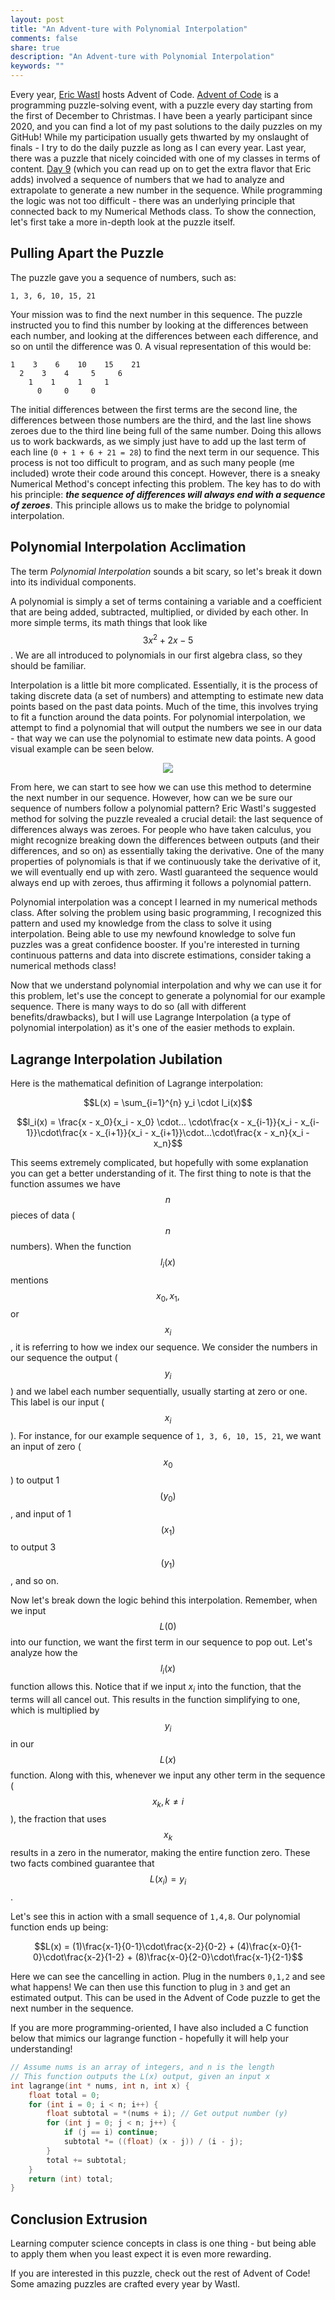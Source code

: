 ```yaml
---
layout: post
title: "An Advent-ture with Polynomial Interpolation"
comments: false
share: true
description: "An Advent-ture with Polynomial Interpolation"
keywords: ""
---
```


Every year, [Eric Wastl](http://was.tl/) hosts Advent of Code. [Advent of Code](https://adventofcode.com/) is a programming puzzle-solving event, with a puzzle every day starting from the first of December to Christmas. I have been a yearly participant since 2020, and you can find a lot of my past solutions to the daily puzzles on my GitHub! While my participation usually gets thwarted by my onslaught of finals - I try to do the daily puzzle as long as I can every year. Last year, there was a puzzle that nicely coincided with one of my classes in terms of content. [Day 9](https://adventofcode.com/2023/day/9) (which you can read up on to get the extra flavor that Eric adds) involved a sequence of numbers that we had to analyze and extrapolate to generate a new number in the sequence. While programming the logic was not too difficult - there was an underlying principle that connected back to my Numerical Methods class. To show the connection, let's first take a more in-depth look at the puzzle itself.

## Pulling Apart the Puzzle

The puzzle gave you a sequence of numbers, such as:

```
1, 3, 6, 10, 15, 21
```
Your mission was to find the next number in this sequence. The puzzle instructed you to find this number by looking at the differences between each number, and looking at the differences between each difference, and so on until the difference was 0. A visual representation of this would be:
```
1    3    6    10    15    21
  2    3    4     5     6
    1    1     1     1
      0     0     0
```
The initial differences between the first terms are the second line, the differences between those numbers are the third, and the last line shows zeroes due to the third line being full of the same number. Doing this allows us to work backwards, as we simply just have to add up the last term of each line (`0 + 1 + 6 + 21 = 28`) to find the next term in our sequence. This process is not too difficult to program, and as such many people (me included) wrote their code around this concept. However, there is a sneaky Numerical Method's concept infecting this problem. The key has to do with his principle: ***the sequence of differences will always end with a sequence of zeroes***. This principle allows us to make the bridge to polynomial interpolation.


## Polynomial Interpolation Acclimation

The term *Polynomial Interpolation* sounds a bit scary, so let's break it down into its individual components.

A polynomial is simply a set of terms containing a variable and a coefficient that are being added, subtracted, multiplied, or divided by each other. In more simple terms, its math things that look like $$3x^2 + 2x - 5$$. We are all introduced to polynomials in our first algebra class, so they should be familiar.

Interpolation is a little bit more complicated. Essentially, it is the process of taking discrete data (a set of numbers) and attempting to estimate new data points based on the past data points. Much of the time, this involves trying to fit a function around the data points. For polynomial interpolation, we attempt to find a polynomial that will output the numbers we see in our data - that way we can use the polynomial to estimate new data points. A good visual example can be seen below.

<p align = "center">
  <img src = "https://upload.wikimedia.org/wikipedia/commons/4/41/Interpolation_example_polynomial.svg">
</p>

From here, we can start to see how we can use this method to determine the next number in our sequence. However, how can we be sure our sequence of numbers follow a polynomial pattern? Eric Wastl's suggested method for solving the puzzle revealed a crucial detail: the last sequence of differences always was zeroes. For people who have taken calculus, you might recognize breaking down the differences between outputs (and their differences, and so on) as essentially taking the derivative. One of the many properties of polynomials is that if we continuously take the derivative of it, we will eventually end up with zero. Wastl guaranteed the sequence would always end up with zeroes, thus affirming it follows a polynomial pattern.

Polynomial interpolation was a concept I learned in my numerical methods class. After solving the problem using basic programming, I recognized this pattern and used my knowledge from the class to solve it using interpolation. Being able to use my newfound knowledge to solve fun puzzles was a great confidence booster. If you're interested in turning continuous patterns and data into discrete estimations, consider taking a numerical methods class!

Now that we understand polynomial interpolation and why we can use it for this problem, let's use the concept to generate a polynomial for our example sequence. There is many ways to do so (all with different benefits/drawbacks), but I will use Lagrange Interpolation (a type of polynomial interpolation) as it's one of the easier methods to explain.

## Lagrange Interpolation Jubilation

Here is the mathematical definition of Lagrange interpolation:

$$L(x) = \sum_{i=1}^{n} y_i \cdot l_i(x)$$

$$l_i(x) = \frac{x - x_0}{x_i - x_0} \cdot... \cdot\frac{x - x_{i-1}}{x_i - x_{i-1}}\cdot\frac{x - x_{i+1}}{x_i - x_{i+1}}\cdot...\cdot\frac{x - x_n}{x_i - x_n}$$

This seems extremely complicated, but hopefully with some explanation you can get a better understanding of it. The first thing to note is that the function assumes we have $$n$$ pieces of data ($$n$$ numbers). When the function $$l_i(x)$$ mentions $$x_0, x_1,$$ or $$x_i$$, it is referring to how we index our sequence. We consider the numbers in our sequence the output ($$y_i$$) and we label each number sequentially, usually starting at zero or one. This label is our input ($$x_i$$). For instance, for our example sequence of `1, 3, 6, 10, 15, 21`, we want an input of zero ($$x_0$$) to output 1 $$(y_0)$$, and input of 1 $$(x_1)$$ to output 3 $$(y_1)$$, and so on. 

Now let's break down the logic behind this interpolation. Remember, when we input $$L(0)$$ into our function, we want the first term in our sequence to pop out. Let's analyze how the $$l_i(x)$$ function allows this. Notice that if we input $x_i$ into the function, that the terms will all cancel out. This results in the function simplifying to one, which is multiplied by $$y_i$$ in our $$L(x)$$ function. Along with this, whenever we input any other term in the sequence ($$x_k, k\not = i$$), the fraction that uses $$x_k$$ results in a zero in the numerator, making the entire function zero. These two facts combined guarantee that $$L(x_i) = y_i$$.

Let's see this in action with a small sequence of `1,4,8`. Our polynomial function ends up being:

$$L(x) = (1)\frac{x-1}{0-1}\cdot\frac{x-2}{0-2} + (4)\frac{x-0}{1-0}\cdot\frac{x-2}{1-2} + (8)\frac{x-0}{2-0}\cdot\frac{x-1}{2-1}$$

Here we can see the cancelling in action. Plug in the numbers `0,1,2` and see what happens! We can then use this function to plug in `3` and get an estimated output. This can be used in the Advent of Code puzzle to get the next number in the sequence.

If you are more programming-oriented, I have also included a C function below that mimics our lagrange function - hopefully it will help your understanding!

```c++
// Assume nums is an array of integers, and n is the length
// This function outputs the L(x) output, given an input x
int lagrange(int * nums, int n, int x) {
    float total = 0;
    for (int i = 0; i < n; i++) {
        float subtotal = *(nums + i); // Get output number (y)
        for (int j = 0; j < n; j++) {
            if (j == i) continue;
            subtotal *= ((float) (x - j)) / (i - j);
        }
        total += subtotal;
    }
    return (int) total;
}
```

## Conclusion Extrusion

Learning computer science concepts in class is one thing - but being able to apply them when you least expect it is even more rewarding. 

If you are interested in this puzzle, check out the rest of Advent of Code! Some amazing puzzles are crafted every year by Wastl.